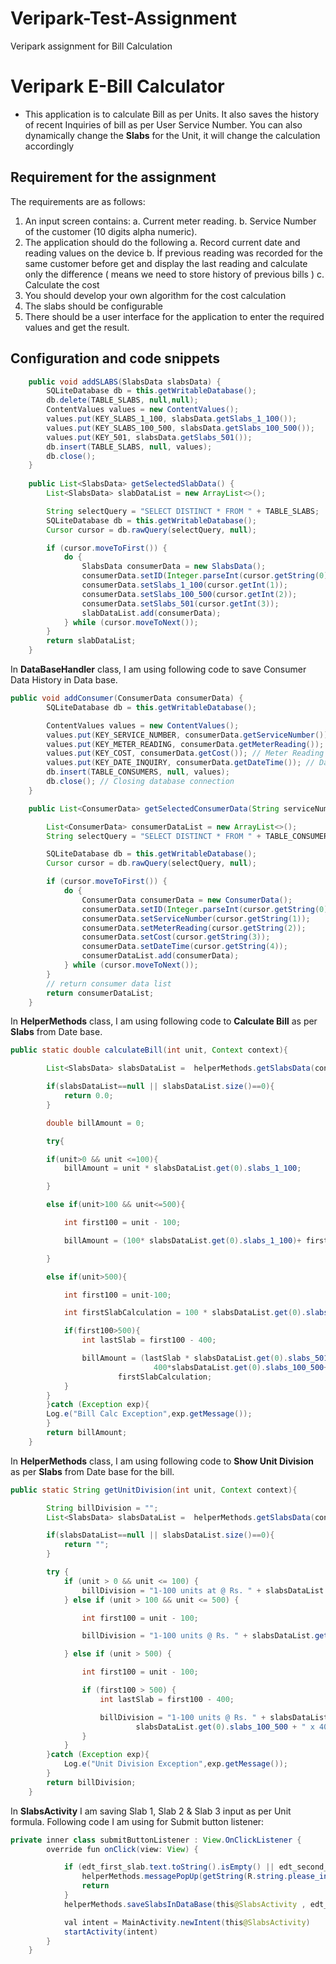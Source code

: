 # Veripark-Test-Assignment
Veripark assignment for Bill Calculation

# Veripark E-Bill Calculator
- This application is to calculate Bill as per Units. It also saves the history of recent Inquiries of bill as per User Service Number. You can also dynamically change the **Slabs** for the Unit, it will change the calculation accordingly

## Requirement for the assignment

The requirements are as follows:
1)	An input screen contains:
a.	Current meter reading.
b.	Service Number of the customer (10 digits alpha numeric).
2)	The application should do the following
a.	Record current date and reading values on the device
b.	İf previous reading was recorded for the same customer before get and display the last reading and calculate only the difference ( means we need to store history of previous bills )
c.	Calculate the cost
3)	You should develop your own algorithm for the cost calculation
4)	The slabs should be configurable 
5)	There should be a user interface for the application to enter the required values and get the result.

## Configuration and code snippets

```Java
    public void addSLABS(SlabsData slabsData) {
        SQLiteDatabase db = this.getWritableDatabase();
        db.delete(TABLE_SLABS, null,null);
        ContentValues values = new ContentValues();
        values.put(KEY_SLABS_1_100, slabsData.getSlabs_1_100());
        values.put(KEY_SLABS_100_500, slabsData.getSlabs_100_500());
        values.put(KEY_501, slabsData.getSlabs_501());
        db.insert(TABLE_SLABS, null, values);
        db.close();
    }
    
    public List<SlabsData> getSelectedSlabData() {
        List<SlabsData> slabDataList = new ArrayList<>();

        String selectQuery = "SELECT DISTINCT * FROM " + TABLE_SLABS;
        SQLiteDatabase db = this.getWritableDatabase();
        Cursor cursor = db.rawQuery(selectQuery, null);

        if (cursor.moveToFirst()) {
            do {
                SlabsData consumerData = new SlabsData();
                consumerData.setID(Integer.parseInt(cursor.getString(0)));
                consumerData.setSlabs_1_100(cursor.getInt(1));
                consumerData.setSlabs_100_500(cursor.getInt(2));
                consumerData.setSlabs_501(cursor.getInt(3));
                slabDataList.add(consumerData);
            } while (cursor.moveToNext());
        }
        return slabDataList;
    }
```

In **DataBaseHandler** class, I am using following code to save Consumer Data History in Data base.

```Java
public void addConsumer(ConsumerData consumerData) {
        SQLiteDatabase db = this.getWritableDatabase();

        ContentValues values = new ContentValues();
        values.put(KEY_SERVICE_NUMBER, consumerData.getServiceNumber()); // Service Number
        values.put(KEY_METER_READING, consumerData.getMeterReading()); // Meter Reading
        values.put(KEY_COST, consumerData.getCost()); // Meter Reading
        values.put(KEY_DATE_INQUIRY, consumerData.getDateTime()); // Date Time For Inquiry
        db.insert(TABLE_CONSUMERS, null, values);
        db.close(); // Closing database connection
    }

    public List<ConsumerData> getSelectedConsumerData(String serviceNumber) {

        List<ConsumerData> consumerDataList = new ArrayList<>();
        String selectQuery = "SELECT DISTINCT * FROM " + TABLE_CONSUMERS + " WHERE service_number == "+ serviceNumber+" ORDER BY id DESC";

        SQLiteDatabase db = this.getWritableDatabase();
        Cursor cursor = db.rawQuery(selectQuery, null);

        if (cursor.moveToFirst()) {
            do {
                ConsumerData consumerData = new ConsumerData();
                consumerData.setID(Integer.parseInt(cursor.getString(0)));
                consumerData.setServiceNumber(cursor.getString(1));
                consumerData.setMeterReading(cursor.getString(2));
                consumerData.setCost(cursor.getString(3));
                consumerData.setDateTime(cursor.getString(4));
                consumerDataList.add(consumerData);
            } while (cursor.moveToNext());
        }
        // return consumer data list
        return consumerDataList;
    }
```

In **HelperMethods** class, I am using following code to **Calculate Bill** as per **Slabs** from Date base.
```Java
public static double calculateBill(int unit, Context context){

        List<SlabsData> slabsDataList =  helperMethods.getSlabsData(context);

        if(slabsDataList==null || slabsDataList.size()==0){
            return 0.0;
        }

        double billAmount = 0;

        try{

        if(unit>0 && unit <=100){
            billAmount = unit * slabsDataList.get(0).slabs_1_100;

        }

        else if(unit>100 && unit<=500){

            int first100 = unit - 100;

            billAmount = (100* slabsDataList.get(0).slabs_1_100)+ first100*slabsDataList.get(0).slabs_100_500;

        }

        else if(unit>500){

            int first100 = unit-100;

            int firstSlabCalculation = 100 * slabsDataList.get(0).slabs_1_100;

            if(first100>500){
                int lastSlab = first100 - 400;

                billAmount = (lastSlab * slabsDataList.get(0).slabs_501)+
                                400*slabsDataList.get(0).slabs_100_500+
                        firstSlabCalculation;
            }
        }
        }catch (Exception exp){
        Log.e("Bill Calc Exception",exp.getMessage());
        }
        return billAmount;
    }
```

In **HelperMethods** class, I am using following code to **Show Unit Division** as per **Slabs** from Date base for the bill.

```Java
public static String getUnitDivision(int unit, Context context){

        String billDivision = "";
        List<SlabsData> slabsDataList =  helperMethods.getSlabsData(context);

        if(slabsDataList==null || slabsDataList.size()==0){
            return "";
        }

        try {
            if (unit > 0 && unit <= 100) {
                billDivision = "1-100 units at @ Rs. " + slabsDataList.get(0).slabs_1_100 + " x " + unit;
            } else if (unit > 100 && unit <= 500) {

                int first100 = unit - 100;

                billDivision = "1-100 units @ Rs. " + slabsDataList.get(0).slabs_1_100 + " x 100" + "\n\n101 – 500 units @ Rs. " + slabsDataList.get(0).slabs_100_500 + " x " + first100;

            } else if (unit > 500) {

                int first100 = unit - 100;

                if (first100 > 500) {
                    int lastSlab = first100 - 400;

                    billDivision = "1-100 units @ Rs. " + slabsDataList.get(0).slabs_1_100 + "x 100" + " \n\n101 – 500 units @ Rs. " +
                            slabsDataList.get(0).slabs_100_500 + " x 400" + "\n\n > 500 units @ Rs. " + slabsDataList.get(0).slabs_501 + " x " + lastSlab;
                }
            }
        }catch (Exception exp){
            Log.e("Unit Division Exception",exp.getMessage());
        }
        return billDivision;
    }
```

In **SlabsActivity** I am saving Slab 1, Slab 2 & Slab 3 input as per Unit formula. Following code I am using for Submit button listener:

```Java
private inner class submitButtonListener : View.OnClickListener {
        override fun onClick(view: View) {

            if (edt_first_slab.text.toString().isEmpty() || edt_second_slab.text.toString().isEmpty() || edt_third_slab.toString().isEmpty()) {
                helperMethods.messagePopUp(getString(R.string.please_input_all_values),"error",this@SlabsActivity)
                return
            }
            helperMethods.saveSlabsInDataBase(this@SlabsActivity , edt_first_slab.text.toString().toInt(), edt_second_slab.text.toString().toInt(), edt_third_slab.text.toString().toInt())

            val intent = MainActivity.newIntent(this@SlabsActivity)
            startActivity(intent)
        }
    }
```
